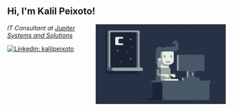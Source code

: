 <h2> Hi, I'm Kalil Peixoto!</h2>
<img alt="Night Coding" src="https://raw.githubusercontent.com/AVS1508/AVS1508/master/assets/Night-Coding.gif" align="right"/>
<p><em>IT Consultant at <a href="https://www.jupiter.co.ao/en">Jupiter Systems and Solutions</a></em></p>


[![Linkedin: kalilpeixoto](https://img.shields.io/badge/-kalilpeixoto-blue?style=flat-square&logo=Linkedin&logoColor=white&link=https://www.linkedin.com/in/kalilpeixoto/)](https://www.linkedin.com/in/kalilpeixoto/)
